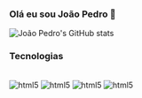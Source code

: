 ### Olá eu sou João Pedro 👋

![João Pedro's GitHub stats](https://github-readme-stats.vercel.app/api?username=jp27082003&show_icons=true&theme=tokyonight)

### Tecnologias 

<div style="display: inline_block"></br>
  <img aling="center" alt="html5" src="https://img.shields.io/badge/Python-3776AB?style=for-the-badge&logo=python&logoColor=white"/>
  <img aling="center" alt="html5" src="https://img.shields.io/badge/HTML5-E34F26?style=for-the-badge&logo=html5&logoColor=white"/>
  <img aling="center" alt="html5" src="https://img.shields.io/badge/CSS3-1572B6?style=for-the-badge&logo=css3&logoColor=white"/>
  <img aling="center" alt="html5" src="https://img.shields.io/badge/MySQL-00000F?style=for-the-badge&logo=mysql&logoColor=white"/>
</div>
